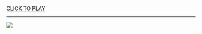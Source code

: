 
<a href="https://premium76.site?title=clash_of_clans_game_unblocked&ref=13M">CLICK TO PLAY</a></h3>
<hr>

<a href="https://premium76.site?title=clash_of_clans_game_unblocked&ref=13M"><img src="https://clearcache.store/games.png"></a>


